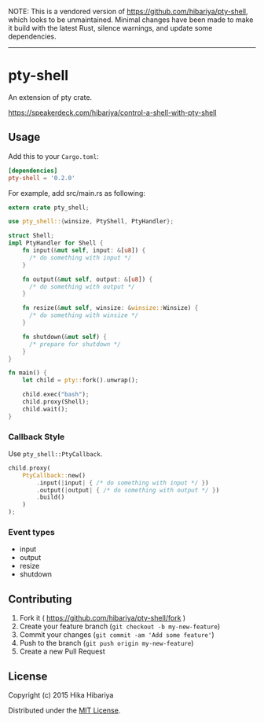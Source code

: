 NOTE: This is a vendored version of https://github.com/hibariya/pty-shell, which looks to be unmaintained. Minimal changes have been made to make it build with the latest Rust, silence warnings, and update some dependencies.

---

# pty-shell

An extension of pty crate.

https://speakerdeck.com/hibariya/control-a-shell-with-pty-shell

## Usage

Add this to your `Cargo.toml`:

```toml
[dependencies]
pty-shell = '0.2.0'
```

For example, add src/main.rs as following:

```rust
extern crate pty_shell;

use pty_shell::{winsize, PtyShell, PtyHandler};

struct Shell;
impl PtyHandler for Shell {
    fn input(&mut self, input: &[u8]) {
      /* do something with input */
    }

    fn output(&mut self, output: &[u8]) {
      /* do something with output */
    }

    fn resize(&mut self, winsize: &winsize::Winsize) {
      /* do something with winsize */
    }

    fn shutdown(&mut self) {
      /* prepare for shutdown */
    }
}

fn main() {
    let child = pty::fork().unwrap();

    child.exec("bash");
    child.proxy(Shell);
    child.wait();
}
```

### Callback Style

Use `pty_shell::PtyCallback`.

```rust
child.proxy(
    PtyCallback::new()
        .input(|input| { /* do something with input */ })
        .output(|output| { /* do something with output */ })
        .build()
    )
);
```

### Event types

* input
* output
* resize
* shutdown

## Contributing

1. Fork it ( https://github.com/hibariya/pty-shell/fork )
2. Create your feature branch (`git checkout -b my-new-feature`)
3. Commit your changes (`git commit -am 'Add some feature'`)
4. Push to the branch (`git push origin my-new-feature`)
5. Create a new Pull Request

## License

Copyright (c) 2015 Hika Hibariya

Distributed under the [MIT License](LICENSE.txt).

